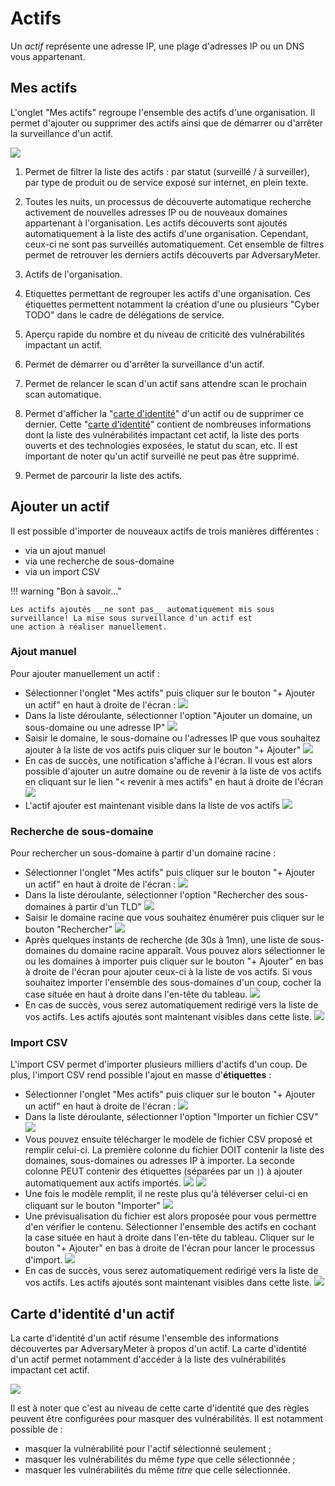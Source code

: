 # Actifs

Un _actif_ représente une adresse IP, une plage d'adresses IP ou un DNS vous appartenant.

## Mes actifs

L'onglet "Mes actifs" regroupe l'ensemble des actifs d'une organisation. Il permet d'ajouter ou supprimer des actifs
ainsi que de démarrer ou d'arrêter la surveillance d'un actif.

![](../img/adversarymeter/my-assets.png)

1. Permet de filtrer la liste des actifs : par statut (surveillé / à surveiller), par type de produit ou de service
   exposé sur internet, en plein texte.

2. Toutes les nuits, un processus de découverte automatique recherche activement de nouvelles adresses IP ou de nouveaux
   domaines appartenant à l'organisation. Les actifs découverts sont ajoutés automatiquement à la liste des actifs d'une
   organisation. Cependant, ceux-ci ne sont pas surveillés automatiquement. Cet ensemble de filtres permet de
   retrouver les derniers actifs découverts par AdversaryMeter.

3. Actifs de l'organisation.

4. Etiquettes permettant de regrouper les actifs d'une organisation. Ces étiquettes permettent notamment la création
   d'une ou plusieurs "Cyber TODO" dans le cadre de délégations de service.

5. Aperçu rapide du nombre et du niveau de criticité des vulnérabilités impactant un actif.

6. Permet de démarrer ou d'arrêter la surveillance d'un actif.

7. Permet de relancer le scan d'un actif sans attendre scan le prochain scan automatique.

8. Permet d'afficher la "[carte d'identité](#carte-didentite-dun-actif)" d'un actif ou de supprimer ce dernier.
   Cette "[carte d'identité](#carte-didentite-dun-actif)" contient de nombreuses informations dont la liste des
   vulnérabilités impactant cet actif, la liste des ports ouverts et des technologies exposées, le statut du scan, etc.
   Il est important de noter qu'un actif surveillé ne peut pas être supprimé.

9. Permet de parcourir la liste des actifs.

## Ajouter un actif

Il est possible d'importer de nouveaux actifs de trois manières différentes :

- via un ajout manuel
- via une recherche de sous-domaine
- via un import CSV

!!! warning "Bon à savoir..."

    Les actifs ajoutés __ne sont pas__ automatiquement mis sous surveillance! La mise sous surveillance d'un actif est 
    une action à réaliser manuellement.

### Ajout manuel

Pour ajouter manuellement un actif :

- Sélectionner l'onglet "Mes actifs" puis cliquer sur le bouton "+ Ajouter un actif" en haut à droite de l'écran :
  ![](../img/adversarymeter/add-asset.png)
- Dans la liste déroulante, sélectionner l'option "Ajouter un domaine, un sous-domaine ou une adresse IP"
  ![](../img/adversarymeter/add-asset-manual-1.png)
- Saisir le domaine, le sous-domaine ou l'adresses IP que vous souhaitez ajouter à la liste de vos actifs puis cliquer
  sur le bouton "+ Ajouter"
  ![](../img/adversarymeter/add-asset-manual-2.png)
- En cas de succès, une notification s'affiche à l'écran. Il vous est alors possible d'ajouter un autre domaine ou de
  revenir à la liste de vos actifs en cliquant sur le lien "< revenir à mes actifs" en haut à droite de l'écran
  ![](../img/adversarymeter/add-asset-manual-3.png)
- L'actif ajouter est maintenant visible dans la liste de vos actifs
  ![](../img/adversarymeter/add-asset-manual-4.png)

### Recherche de sous-domaine

Pour rechercher un sous-domaine à partir d'un domaine racine :

- Sélectionner l'onglet "Mes actifs" puis cliquer sur le bouton "+ Ajouter un actif" en haut à droite de l'écran :
  ![](../img/adversarymeter/add-asset.png)
- Dans la liste déroulante, sélectionner l'option "Rechercher des sous-domaines à partir d'un TLD"
  ![](../img/adversarymeter/add-asset-from-tld-1.png)
- Saisir le domaine racine que vous souhaitez énumérer puis cliquer sur le bouton "Rechercher"
  ![](../img/adversarymeter/add-asset-from-tld-2.png)
- Après quelques instants de recherche (de 30s à 1mn), une liste de sous-domaines du domaine racine apparaît. Vous
  pouvez alors sélectionner le ou les domaines à importer puis cliquer sur le bouton "+ Ajouter" en bas à droite de
  l'écran pour ajouter ceux-ci à la liste de vos actifs. Si vous souhaitez importer l'ensemble des sous-domaines d'un
  coup, cocher la case située en haut à droite dans l'en-tête du tableau.
  ![](../img/adversarymeter/add-asset-from-tld-3.png)
- En cas de succès, vous serez automatiquement redirigé vers la liste de vos actifs. Les actifs ajoutés sont maintenant
  visibles dans cette liste.
  ![](../img/adversarymeter/add-asset-from-tld-4.png)

### Import CSV

L'import CSV permet d'importer plusieurs milliers d'actifs d'un coup. De plus, l'import CSV rend possible l'ajout en
masse d'__étiquettes__ :

- Sélectionner l'onglet "Mes actifs" puis cliquer sur le bouton "+ Ajouter un actif" en haut à droite de l'écran :
  ![](../img/adversarymeter/add-asset.png)
- Dans la liste déroulante, sélectionner l'option "Importer un fichier CSV"
  ![](../img/adversarymeter/add-asset-from-csv-1.png)
- Vous pouvez ensuite télécharger le modèle de fichier CSV proposé et remplir celui-ci. La première colonne du fichier
  DOIT contenir la liste des domaines, sous-domaines ou adresses IP à importer. La seconde colonne PEUT contenir des
  étiquettes (séparées par un `|`) à ajouter automatiquement aux actifs importés.
  ![](../img/adversarymeter/add-asset-from-csv-template-1.png)
  ![](../img/adversarymeter/add-asset-from-csv-template-2.png)
- Une fois le modèle remplit, il ne reste plus qu'à téléverser celui-ci en cliquant sur le bouton "Importer"
  ![](../img/adversarymeter/add-asset-from-csv-2.png)
- Une prévisualisation du fichier est alors proposée pour vous permettre d'en vérifier le contenu. Sélectionner
  l'ensemble des actifs en cochant la case située en haut à droite dans l'en-tête du tableau. Cliquer sur le bouton "+
  Ajouter" en bas à droite de l'écran pour lancer le processus d'import.
  ![](../img/adversarymeter/add-asset-from-csv-3.png)
- En cas de succès, vous serez automatiquement redirigé vers la liste de vos actifs. Les actifs ajoutés sont maintenant
  visibles dans cette liste.
  ![](../img/adversarymeter/add-asset-from-tld-4.png)

## Carte d'identité d'un actif

La carte d'identité d'un actif résume l'ensemble des informations découvertes par AdversaryMeter à propos d'un actif.
La carte d'identité d'un actif permet notamment d'accéder à la liste des vulnérabilités impactant cet actif.

![](../img/adversarymeter/my-assets-lateral-panel.png)

Il est à noter que c'est au niveau de cette carte d'identité que des règles peuvent être configurées pour masquer
des vulnérabilités. Il est notamment possible de :

- masquer la vulnérabilité pour l'actif sélectionné seulement ;
- masquer les vulnérabilités du même _type_ que celle sélectionnée ; 
- masquer les vulnérabilités du même _titre_ que celle sélectionnée.